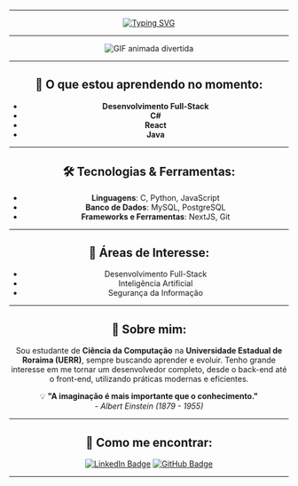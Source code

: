 <div align="center">

---

[![Typing SVG](https://readme-typing-svg.herokuapp.com?font=Roboto&duration=4000&pause=400&color=00FF00&background=000000&center=true&vCenter=true&width=435&lines=Eu+sou+Wandeilson+Fernandes+%F0%9F%91%BB;Desenvolvedor+Full-Stack+%F0%9F%9A%80;Cientista+da+Computa%C3%A7%C3%A3o+%F0%9F%A4%96;Ethical+Hacker+%7C+Pentester+%F0%9F%9B%A1%EF%B8%8F)](https://git.io/typing-svg)
  
---
  <img src="https://media3.giphy.com/media/v1.Y2lkPTc5MGI3NjExeTF5YXliNmE3cnE0OG43andweWd6YXhlN29vdHkwN2xqcmRpOXVndiZlcD12MV9pbnRlcm5hbF9naWZfYnlfaWQmY3Q9Zw/MC6eSuC3yypCU/giphy.webp" alt="GIF animada divertida">

---

## 🚀 O que estou aprendendo no momento:

- **Desenvolvimento Full-Stack**
- **C#**
- **React**
- **Java**

---

## 🛠️ Tecnologias & Ferramentas:

- **Linguagens**: C, Python, JavaScript
- **Banco de Dados**: MySQL, PostgreSQL
- **Frameworks e Ferramentas**: NextJS, Git

---
## 📌 Áreas de Interesse:

- Desenvolvimento Full-Stack
- Inteligência Artificial
- Segurança da Informação

---

## 🌱 Sobre mim:

Sou estudante de **Ciência da Computação** na **Universidade Estadual de Roraima (UERR)**, sempre buscando aprender e evoluir. Tenho grande interesse em me tornar um desenvolvedor completo, desde o back-end até o front-end, utilizando práticas modernas e eficientes.

💡 **"A imaginação é mais importante que o conhecimento."**  
<i>- Albert Einstein (1879 - 1955)</i>

---
## 🔗 Como me encontrar:

[![LinkedIn Badge](https://img.shields.io/badge/-LinkedIn-blue?style=flat-square&logo=Linkedin&logoColor=white&link=https://www.linkedin.com/in/wandeilson-fernandes/)](https://www.linkedin.com/in/wandeilson-fernandes/)
[![GitHub Badge](https://img.shields.io/badge/-GitHub-181717?style=flat-square&logo=github&logoColor=white&link=https://github.com/wandeilsonfernandes)](https://github.com/wandeilsonfernandes)

---
  
</div>

